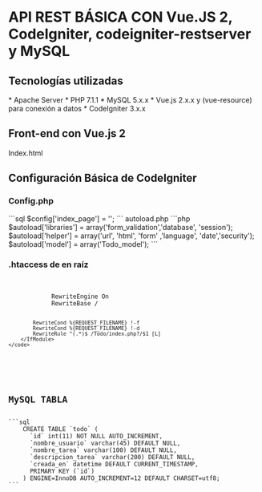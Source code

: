 <h1>API REST BÁSICA CON Vue.JS 2, CodeIgniter, codeigniter-restserver y MySQL</h1>
<h2>Tecnologías utilizadas</h2>
* Apache Server
* PHP 7.1.1
* MySQL 5.x.x
* Vue.js 2.x.x y (vue-resource) para conexión a datos
* CodeIgniter 3.x.x

<h2>Front-end con Vue.js 2</h2>
Index.html

<h2>Configuración Básica de CodeIgniter</h2>
<h3>Config.php</h3>
```sql
    $config['index_page'] = '';
```

</h3>autoload.php</h3>
```php
    $autoload['libraries'] = array('form_validation','database', 'session');
    $autoload['helper'] = array('url', 'html', 'form' ,'language', 'date','security');
    $autoload['model'] = array('Todo_model');
```

<h3>.htaccess de en raíz</h3>
<pre>
    <code>
        <IfModule mod_rewrite.c>
            RewriteEngine On
            RewriteBase /

            RewriteCond %{REQUEST_FILENAME} !-f
            RewriteCond %{REQUEST_FILENAME} !-d
            RewriteRule ^(.*)$ /Todo/index.php?/$1 [L]
        </IfModule>
    </code>
</pre>

<h2>MySQL TABLA</h2>
```sql
    CREATE TABLE `todo` (
      `id` int(11) NOT NULL AUTO_INCREMENT,
      `nombre_usuario` varchar(45) DEFAULT NULL,
      `nombre_tarea` varchar(100) DEFAULT NULL,
      `descripcion_tarea` varchar(200) DEFAULT NULL,
      `creada_en` datetime DEFAULT CURRENT_TIMESTAMP,
      PRIMARY KEY (`id`)
    ) ENGINE=InnoDB AUTO_INCREMENT=12 DEFAULT CHARSET=utf8;
```